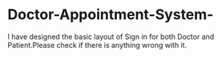 # Doctor-Appointment-System-

I have designed the basic layout of Sign in for both Doctor and Patient.Please check if there is anything wrong with it.
